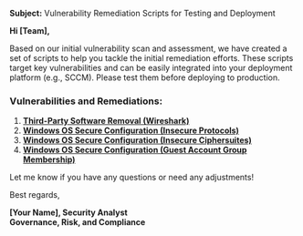 **Subject:** Vulnerability Remediation Scripts for Testing and Deployment

**Hi [Team],**

Based on our initial vulnerability scan and assessment, we have created a set of scripts to help you tackle the initial remediation efforts. These scripts target key vulnerabilities and can be easily integrated into your deployment platform (e.g., SCCM). Please test them before deploying to production.

### Vulnerabilities and Remediations:
1. [**Third-Party Software Removal (Wireshark)**](https://github.com/CyberTechTorres/Automation/blob/main/Uninstalling%20Wireshark)
2. [**Windows OS Secure Configuration (Insecure Protocols)**](https://github.com/CyberTechTorres/Automation/blob/main/Insecure%20Protocols)
3. [**Windows OS Secure Configuration (Insecure Ciphersuites)**](https://github.com/CyberTechTorres/Automation/blob/main/Remediate%20Insecure%20Ciphersuites)
4. [**Windows OS Secure Configuration (Guest Account Group Membership)**](https://github.com/joshmadakor1/lognpacific-public/blob/main/automation/toggle-guest-local-administrators.ps1)

Let me know if you have any questions or need any adjustments!

Best regards,

**[Your Name], Security Analyst**<br/>
**Governance, Risk, and Compliance**
